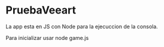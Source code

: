 # PruebaVeeart

La app esta en JS con Node para la ejecuccion de la consola.

Para inicializar usar node game.js
